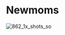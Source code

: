 # Newmoms
![862_1x_shots_so](https://github.com/user-attachments/assets/5f9ce930-8dc5-4f1f-ae67-fed4d0982470)
